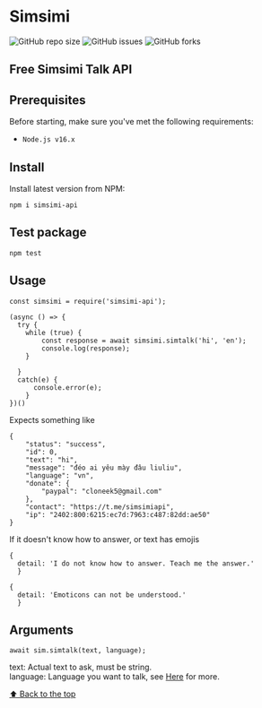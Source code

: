 # Simsimi

![GitHub repo size](https://img.shields.io/github/repo-size/Leanhtruonggggg/simsimi?style=for-the-badge)
![GitHub issues](https://img.shields.io/github/issues/Leanhtruonggggg/simsimi?style=for-the-badge)
![GitHub forks](https://img.shields.io/github/forks/Leanhtruonggggg/simsimi?style=for-the-badge)


## Free Simsimi Talk API

## Prerequisites

Before starting, make sure you've met the following requirements:
* `Node.js v16.x`

## Install

Install latest version from NPM:

```
npm i simsimi-api
```

## Test package
```
npm test
```
## Usage

```
const simsimi = require('simsimi-api');

(async () => {
  try {
    while (true) {
        const response = await simsimi.simtalk('hi', 'en');
        console.log(response);
    }
    
  }
  catch(e) {
      console.error(e);
    }
})()
```

Expects something like
```
{
    "status": "success",
    "id": 0,
    "text": "hi",
    "message": "đéo ai yêu mày đâu liuliu",
    "language": "vn",
    "donate": {
        "paypal": "cloneek5@gmail.com"
    },
    "contact": "https://t.me/simsimiapi",
    "ip": "2402:800:6215:ec7d:7963:c487:82dd:ae50"
}
```

If it doesn't know how to answer, or text has emojis
```
{
  detail: 'I do not know how to answer. Teach me the answer.'
  }
```
```
{
  detail: 'Emoticons can not be understood.'
  }
```
## Arguments

```
await sim.simtalk(text, language);
```

text: Actual text to ask, must be string.
<br>
language: Language you want to talk, see [Here](langCodes.md) for more.
<br>

[⬆ Back to the top](#simsimi)<br>
